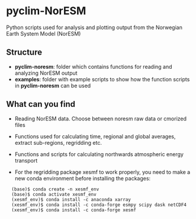 # pyclim-NorESM

Python scripts used for analysis and plotting output from the Norwegian Earth System Model (NorESM)

## Structure

- **pyclim-noresm**: folder which contains functions for reading and analyzing NorESM output
- **examples**: folder with example scripts to show how the function scripts in **pyclim-noresm** can be used

## What can you find
 
- Reading NorESM data. Choose between noresm raw data or cmorized files
 
- Functions used for calculating time, regional and global averages, extract sub-regions, regridding etc.

- Functions and scripts for calculating northwards atmospheric energy transport

- For the regridding package xesmf to work properly, you need to make a new conda environment before installing the packages:

```
  (base)$ conda create -n xesmf_env
  (base)$ conda activate xesmf_env
  (xesmf_env)$ conda install -c anaconda xarray
  (xesmf_env)$ conda install -c conda-forge esmpy scipy dask netCDF4
  (xesmf_env)$ conda install -c conda-forge xesmf
```


